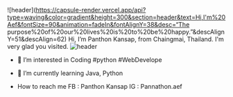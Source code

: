 ![header](https://capsule-render.vercel.app/api?type=waving&color=gradient&height=300&section=header&text=Hi,I'm%20Aef&fontSize=90&animation=fadeIn&fontAlignY=38&desc=“The purpose%20of%20our%20lives%20is%20to%20be%20happy.”&descAlignY=51&descAlign=62)
Hi, I’m Panthon Kansap, from Chaingmai, Thailand. I'm very glad you visited. 
![header](https://capsule-render.vercel.app/api?type=rect&color=gradient&height=1)

- 👀 I’m interested in Coding #python #WebDevelope

- 🌱 I’m currently learning Java, Python

- How to reach me FB : Panthon Kansap IG : Pannathon.aef
<!---
Panthonf/Panthonf is a ✨ special ✨ repository because its `README.md` (this file) appears on your GitHub profile.
You can click the Preview link to take a look at your changes.
--->
